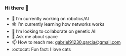 ### Hi there 👋

- 💬 I’m currently working on robotics/AI
- 🕸️ I’m currently learning how networks works
- 👯 I’m looking to collaborate on genetic AI
- 🔭 Ask me about space
- 📫 How to reach me: gabriel91230.garcia@gmail.com
- :octocat: Fun fact: I love cats

